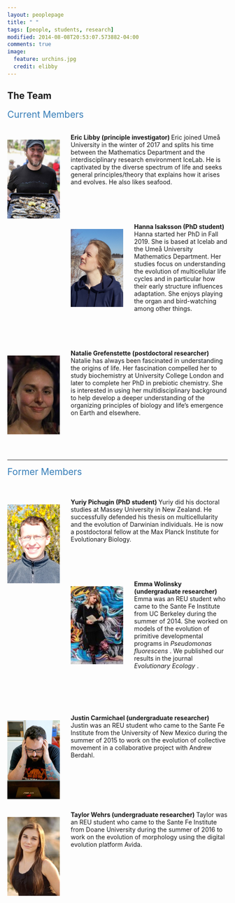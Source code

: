 ```yaml
---
layout: peoplepage
title: " "
tags: [people, students, research]
modified: 2014-08-08T20:53:07.573882-04:00
comments: true
image:
  feature: urchins.jpg
  credit: elibby
---
```

## The Team

<span style="text-align=left;font-size:1.5em;color:#377EB8;"> Current Members</span> 
  <BR><BR>

<div>
<p style="float: left;padding-right:25px"><img src="/images/eric_res.jpg" width="120"></p>    
<b>Eric Libby (principle investigator) </b> Eric joined Ume&aring; University in the winter of 2017 and splits his time between the Mathematics Department and the interdisciplinary research environment IceLab. He is captivated by the diverse spectrum of life and seeks general principles/theory that explains how it arises and evolves. He also likes seafood.  <BR> <BR> <BR> <BR> <BR>
</div>       

<BR CLEAR="...">   

<div>
<p style="float: left;padding-right:25px"><img src="/images/hanna.jpg" width="120"></p> <b>Hanna Isaksson (PhD student) </b> Hanna started her PhD in Fall 2019. She is based at Icelab and the Ume&aring; University Mathematics Department. Her studies focus on understanding the evolution of multicellular life cycles and in particular how their early structure influences adaptation. She enjoys playing the organ and bird-watching among other things.  <BR> <BR> <BR> <BR> <BR>
</div>      
  
<BR CLEAR="...">

<div>
<p style="float: left;padding-right:25px"><img src="/images/natalie.jpg" width="120"></p> <b>Natalie Grefenstette (postdoctoral researcher) </b> Natalie has always been fascinated in understanding the origins of life. Her fascination compelled her to study biochemistry at University College London and later to complete her PhD in prebiotic chemistry. She is interested in using her multidisciplinary background to help develop a deeper understanding of the organizing principles of biology and life’s emergence on Earth and elsewhere. <BR> <BR> <BR> <BR> <BR>
</div>      

<BR CLEAR="...">

--- 
<span style="text-align=left;font-size:1.5em;color:#377EB8;">Former Members</span>      
<BR><BR>

<div>
<p style="float: left;padding-right:25px"><img src="/images/yuriy.jpg" width="120"></p> <b>Yuriy Pichugin (PhD student) </b> Yuriy did his doctoral studies at Massey University in New Zealand. He successfully defended his thesis on multicellularity and the evolution of Darwinian individuals. He is now a postdoctoral fellow at the Max Planck Institute for Evolutionary Biology.  <BR> <BR> <BR> <BR> <BR>
</div>      

<BR CLEAR="...">


<div>
<p style="float: left;padding-right:25px"><img src="/images/emma.jpg" width="120"></p> <b>Emma Wolinsky (undergraduate researcher) </b> Emma was an REU student who came to the Sante Fe Institute from UC Berkeley during the summer of 2014. She worked on models of the evolution of primitive developmental programs in <I> Pseudomonas fluorescens </I>. We published our results in the journal <I> Evolutionary Ecology </I>. <BR> <BR> <BR> <BR> <BR> <BR> <BR> 
</div>    

<div>
<p style="float: left;padding-right:25px"><img src="/images/justin.jpg" width="120"></p> <b>Justin Carmichael (undergraduate researcher) </b> Justin was an REU student who came to the Sante Fe Institute from the University of New Mexico during the summer of 2015 to work on the evolution of collective movement in a collaborative project with Andrew Berdahl. <BR> <BR> <BR> <BR> <BR> <BR> <BR>  <BR> 
</div>     

<div>
<p style="float: left;padding-right:25px"><img src="/images/taylorwehrs.jpg" width="120"></p> <b>Taylor Wehrs (undergraduate researcher) </b> Taylor was an REU student who came to the Sante Fe Institute from Doane University during the summer of 2016 to work on the evolution of morphology using the digital evolution platform Avida. <BR> <BR> <BR> <BR> <BR> 
</div>     


<BR CLEAR="...">

 



         

